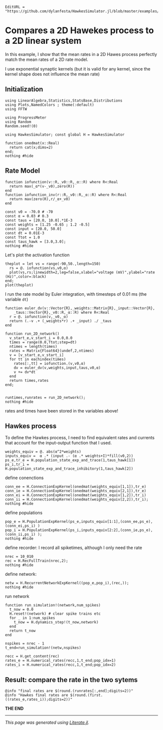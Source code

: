 ```@meta
EditURL = "https://github.com/dylanfesta/HawkesSimulator.jl/blob/master/examples/hawkes_vs_2D_linear.jl"
```

# Compares a 2D Hawekes process to a 2D linear system

In this example, I show that the mean rates in a 2D Hawes process
perfectly match the mean rates of a 2D rate model.

I use exponential synaptic kernels (but it is valid for any kernel, since
the kernel shape does not influence the mean rate)

## Initialization

````@example hawkes_vs_2D_linear
using LinearAlgebra,Statistics,StatsBase,Distributions
using Plots,NamedColors ; theme(:default)
using FFTW

using ProgressMeter
using Random
Random.seed!(0)

using HawkesSimulator; const global H = HawkesSimulator

function onedmat(x::Real)
  return cat(x;dims=2)
end;
nothing #hide
````

## Rate Model

````@example hawkes_vs_2D_linear
function iofunction(v::R,_v0::R,_α::R) where R<:Real
  return max(_α*(v-_v0),zero(R))
end
function iofunction_inv(r::R,_v0::R,_α::R) where R<:Real
  return max(zero(R),r/_α+_v0)
end

const v0 = -70.0 # -70
const α = 0.03 # 0.3
const taus = [20.0, 10.0].*1E-3
const weights = [1.25 -0.65 ; 1.2 -0.5]
const input = [20.0, 50.0]
const dt = 0.01E-3
const Ttot = 1.0
const taus_hawk = [3.0,3.0];
nothing #hide
````

Let's plot the activation function

````@example hawkes_vs_2D_linear
theplot = let vs = range(-90,50.,length=150)
  rs = @. iofunction(vs,v0,α)
  plot(vs,rs;linewidth=2,leg=false,xlabel="voltage (mV)",ylabel="rate (Hz)",color=:black)
end;
plot(theplot)
````

I run the rate model by Euler integration, with timesteps of 0.01 ms (the variable `dt`)

````@example hawkes_vs_2D_linear
function euler_dv(v::Vector{R},_weights::Matrix{R},_input::Vector{R},
    _taus::Vector{R},_v0::R,_α::R) where R<:Real
  r = @. iofunction(v,_v0,_α)
  return (.-v .+ (_weights*r) .+ _input) ./ _taus
end

function run_2D_network()
  v_start_e,v_start_i = 0.0,0.0
  times = range(0.0,Ttot;step=dt)
  ntimes = length(times)
  rates = Matrix{Float64}(undef,2,ntimes)
  v = [v_start_e,v_start_i]
  for tt in eachindex(times)
    rates[:,tt] = iofunction.(v,v0,α)
    dv = euler_dv(v,weights,input,taus,v0,α)
    v += dv*dt
  end
  return times,rates
end;


runtimes,runrates = run_2D_network();
nothing #hide
````

rates and times have been stored in the variables above!

## Hawkes process

To define the Hawkes process, I need to find equivalent rates and currents
that account for the input-output function that I used.

````@example hawkes_vs_2D_linear
weights_equiv = @. abs(α^2*weights)
inputs_equiv =  α .* (input .- (α .* weights+I)*fill(v0,2))
ps_e,tr_e = H.population_state_exp_and_trace(1,taus_hawk[1])
ps_i,tr_i = H.population_state_exp_and_trace_inhibitory(1,taus_hawk[2])
````

define conenctions

````@example hawkes_vs_2D_linear
conn_ee = H.ConnectionExpKernel(onedmat(weights_equiv[1,1]),tr_e)
conn_ie = H.ConnectionExpKernel(onedmat(weights_equiv[2,1]),tr_e)
conn_ei = H.ConnectionExpKernel(onedmat(weights_equiv[1,2]),tr_i)
conn_ii = H.ConnectionExpKernel(onedmat(weights_equiv[2,2]),tr_i);
nothing #hide
````

define populations

````@example hawkes_vs_2D_linear
pop_e = H.PopulationExpKernel(ps_e,inputs_equiv[1:1],(conn_ee,ps_e),(conn_ei,ps_i) )
pop_i = H.PopulationExpKernel(ps_i,inputs_equiv[2:2],(conn_ie,ps_e),(conn_ii,ps_i) );
nothing #hide
````

define recorder:
I record all spiketimes, although I only need the rate

````@example hawkes_vs_2D_linear
nrec = 10_010
rec = H.RecFullTrain(nrec,2);
nothing #hide
````

define network:

````@example hawkes_vs_2D_linear
netw = H.RecurrentNetworkExpKernel((pop_e,pop_i),(rec,));
nothing #hide
````

run network

````@example hawkes_vs_2D_linear
function run_simulation!(network,num_spikes)
  t_now = 0.0
  H.reset!(network) # clear spike trains etc
  for _ in 1:num_spikes
    t_now = H.dynamics_step!(t_now,network)
  end
  return t_now
end

nspikes = nrec - 1
t_end=run_simulation!(netw,nspikes)

recc = H.get_content(rec)
rates_e = H.numerical_rates(recc,1,t_end;pop_idx=1)
rates_i = H.numerical_rates(recc,1,t_end;pop_idx=2)
````

## Result: compare the rate in the two sytems

````@example hawkes_vs_2D_linear
@info "final rates are $(round.(runrates[:,end];digits=2))"
@info "Hawkes final rates are $(round.(first.((rates_e,rates_i));digits=2))"
````

**THE END**

---

*This page was generated using [Literate.jl](https://github.com/fredrikekre/Literate.jl).*

